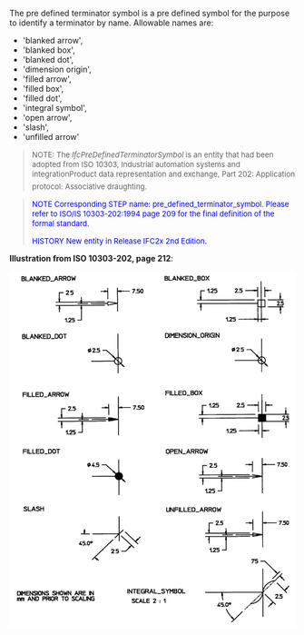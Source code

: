 The pre defined terminator symbol is a pre defined symbol for the purpose to identify a terminator by name. Allowable names are:

* 'blanked arrow',
* 'blanked box',
* 'blanked dot', 
*  'dimension origin',
* 'filled arrow',
* 'filled box',
* 'filled dot', 
*  'integral symbol',
* 'open arrow',
* 'slash',
* 'unfilled arrow'

> <font size="-1">NOTE: The <i>IfcPreDefinedTerminatorSymbol</i> is an
		  entity that had been adopted from ISO 10303, Industrial automation systems and
		  integration&#151;Product data representation and exchange, Part 202:
		  Application protocol: Associative draughting.</font>
>

> <font color="#0000FF" size="-1"> NOTE Corresponding STEP name:
		  pre_defined_terminator_symbol. Please refer to ISO/IS 10303-202:1994 page 209
		  for the final definition of the formal standard. </font>
> 
> <font size="-1"><font color="#0000FF">HISTORY New entity in Release
		  IFC2x 2nd Edition.</font> </font>
>

**Illustration from ISO 10303-202, page 212**:

![pre defined symbols](figures/IfcPreDefinedTerminatorSymbol.gif)
